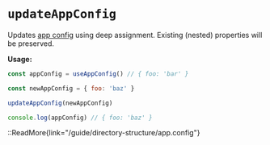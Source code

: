 # `updateAppConfig`

Updates [app config](/guide/directory-structure/app.config) using deep assignment. Existing (nested) properties will be preserved.

**Usage:**

```js
const appConfig = useAppConfig() // { foo: 'bar' }

const newAppConfig = { foo: 'baz' }

updateAppConfig(newAppConfig)

console.log(appConfig) // { foo: 'baz' }
```

::ReadMore{link="/guide/directory-structure/app.config"}
